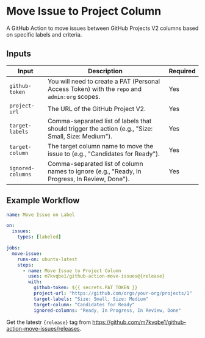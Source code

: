 # Move Issue to Project Column

A GitHub Action to move issues between GitHub Projects V2 columns based on specific labels and criteria.

## Inputs

| Input             | Description                                                                                        | Required |
| ----------------- | -------------------------------------------------------------------------------------------------- | -------- |
| `github-token`    | You will need to create a PAT (Personal Access Token) with the `repo` and `admin:org` scopes.      | Yes      |
| `project-url`     | The URL of the GitHub Project V2.                                                                  | Yes      |
| `target-labels`   | Comma-separated list of labels that should trigger the action (e.g., "Size: Small, Size: Medium"). | Yes      |
| `target-column`   | The target column name to move the issue to (e.g., "Candidates for Ready").                        | Yes      |
| `ignored-columns` | Comma-separated list of column names to ignore (e.g., "Ready, In Progress, In Review, Done").      | Yes      |

## Example Workflow

```yaml
name: Move Issue on Label

on:
  issues:
    types: [labeled]

jobs:
  move-issue:
    runs-on: ubuntu-latest
    steps:
      - name: Move Issue to Project Column
        uses: m7kvqbe1/github-action-move-issues@{release}
        with:
          github-token: ${{ secrets.PAT_TOKEN }}
          project-url: "https://github.com/orgs/your-org/projects/1"
          target-labels: "Size: Small, Size: Medium"
          target-column: "Candidates for Ready"
          ignored-columns: "Ready, In Progress, In Review, Done"
```

Get the latestr `{release}` tag from https://github.com/m7kvqbe1/github-action-move-issues/releases.
